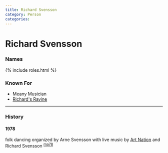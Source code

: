 ```yaml
---
title: Richard Svensson
category: Person
categories:
---
```

<!--img src="/img/19YY-Richard-Svensson.jpeg" style="width: 40%;" align="right"-->
# Richard Svensson
### Names

{% include roles.html %}
### Known For
- Meany Musician
- [Richard's Ravine](/Area/Richard's-Ravine)

---
### History
#### 1978

folk dancing organized by Arne Svensson with live music by [Art Nation](/Person/Art-Nation) and Richard Svensson <sup>[ma78][]</sup>


[ma78]: Mountaineer-Annual#1978